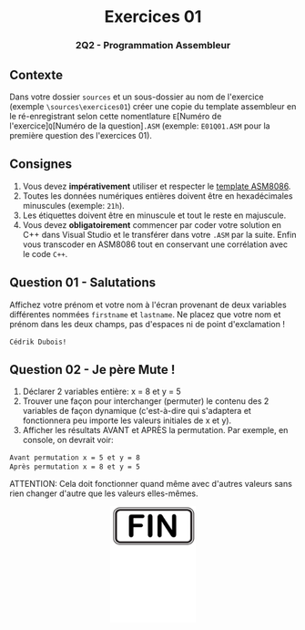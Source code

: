 
<h1 align="Center">Exercices 01</h1>
<h3 align="Center">2Q2 - Programmation Assembleur</h3>

## Contexte

Dans votre dossier `sources` et un sous-dossier au nom de l'exercice (exemple `\sources\exercices01`) créer une copie du template assembleur en le ré-enregistrant selon cette nomentlature `E`[Numéro de l'exercice]`Q`[Numéro de la question]`.ASM` (exemple: `E01Q01.ASM` pour la première question des l'exercices 01).

## Consignes

1. Vous devez **impérativement** utiliser et respecter le [template ASM8086](cshawi.info/bin/2q2/_TEMPLATE.ASM).
2. Toutes les données numériques entières doivent être en hexadécimales minuscules (exemple: `21h`).
3. Les étiquettes doivent être en minuscule et tout le reste en majuscule.
4. Vous devez **obligatoirement** commencer par coder votre solution en C++ dans Visual Studio et le transférer dans votre `.ASM` par la suite. Enfin vous transcoder en ASM8086 tout en conservant une corrélation avec le code `C++`.

## Question 01 - Salutations

Affichez votre prénom et votre nom à l'écran provenant de deux variables différentes nommées `firstname` et `lastname`. Ne placez que votre nom et prénom dans les deux champs, pas d'espaces ni de point d'exclamation !

```plaintext
Cédrik Dubois!
```

## Question 02 - Je père Mute !

1. Déclarer 2 variables entière: x = 8 et y = 5
2. Trouver une façon pour interchanger (permuter) le contenu des 2 variables de façon dynamique (c'est-à-dire qui s'adaptera et fonctionnera peu importe les valeurs initiales de x et y).
3. Afficher les résultats AVANT et APRÈS la permutation. Par exemple, en console, on devrait voir:

```
Avant permutation x = 5 et y = 8
Après permutation x = 8 et y = 5
```

ATTENTION: Cela doit fonctionner quand même avec d'autres valeurs sans rien changer d'autre que les valeurs elles-mêmes.

<p align="Center"><img src="./images/end.png" alt="drawing" width="150"/></p>
